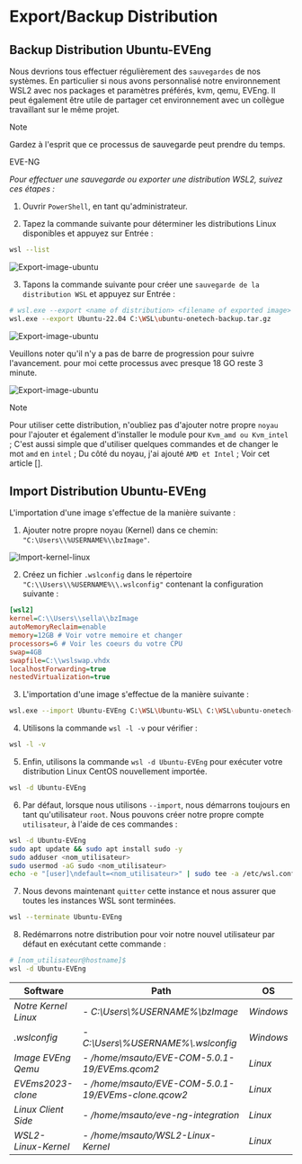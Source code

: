 # Export/Backup Distribution

## Backup Distribution Ubuntu-EVEng

Nous devrions tous effectuer régulièrement des `sauvegardes` de nos systèmes. En particulier si nous avons personnalisé notre environnement WSL2 avec nos packages et paramètres préférés, kvm, qemu, EVEng. Il peut également être utile de partager cet environnement avec un collègue travaillant sur le même projet.

> [!NOTE]
> Gardez à l'esprit que ce processus de sauvegarde peut prendre du temps.

EVE-NG 

*Pour effectuer une sauvegarde ou exporter une distribution WSL2, suivez ces étapes :*

1. Ouvrir `PowerShell`, en tant qu'administrateur.

2. Tapez la commande suivante pour déterminer les distributions Linux disponibles et appuyez sur Entrée :

```bash
wsl --list
```

![Export-image-ubuntu](images/wsl-export.png)

3. Tapons la commande suivante pour créer une `sauvegarde de la distribution WSL` et appuyez sur Entrée :

```bash
# wsl.exe --export <name of distribution> <filename of exported image>
wsl.exe --export Ubuntu-22.04 C:\WSL\ubuntu-onetech-backup.tar.gz
```

![Export-image-ubuntu](images/export-ubuntu-onetech.png)

Veuillons noter qu'il n'y a pas de barre de progression pour suivre l'avancement. pour moi cette processus avec presque 18 GO reste 3 minute.

![Export-image-ubuntu](images/backup-finish.png)

> [!NOTE] 
> Pour utiliser cette distribution, n'oubliez pas d'ajouter notre propre `noyau` pour l'ajouter et également d'installer le module pour `Kvm_amd ou Kvm_intel` ; C'est aussi simple que d'utiliser quelques commandes et de changer le mot `amd` en `intel` ; Du côté du noyau, j'ai ajouté `AMD et Intel` ; Voir cet article [].

## Import Distribution Ubuntu-EVEng

L'importation d'une image s'effectue de la manière suivante :

1. Ajouter notre propre noyau (Kernel) dans ce chemin: `"C:\Users\\%USERNAME%\\bzImage"`.

![Import-kernel-linux](images/import-image.png)

2. Créez un fichier `.wslconfig` dans le répertoire `"C:\\Users\\%USERNAME%\\.wslconfig"` contenant la configuration suivante :

```ini
[wsl2]
kernel=C:\\Users\\sella\\bzImage
autoMemoryReclaim=enable
memory=12GB # Voir votre memoire et changer 
processors=6 # Voir les coeurs du votre CPU
swap=4GB
swapfile=C:\\wslswap.vhdx
localhostForwarding=true
nestedVirtualization=true
```
3. L'importation d'une image s'effectue de la manière suivante :

```bash
wsl.exe --import Ubuntu-EVEng C:\WSL\Ubuntu-WSL\ C:\WSL\ubuntu-onetech-backup.tar.gz --version 2
```
4. Utilisons la commande `wsl -l -v` pour vérifier :

```bash
wsl -l -v
```

5. Enfin, utilisons la commande `wsl -d Ubuntu-EVEng` pour exécuter votre distribution Linux CentOS nouvellement importée.

```bash
wsl -d Ubuntu-EVEng
```

6. Par défaut, lorsque nous utilisons `--import`, nous démarrons toujours en tant qu'utilisateur `root`. Nous pouvons créer notre propre compte `utilisateur`, à l'aide de ces commandes :

```bash
wsl -d Ubuntu-EVEng
sudo apt update && sudo apt install sudo -y
sudo adduser <nom_utilisateur>
sudo usermod -aG sudo <nom_utilisateur>
echo -e "[user]\ndefault=<nom_utilisateur>" | sudo tee -a /etc/wsl.conf
```

7. Nous devons maintenant `quitter` cette instance et nous assurer que toutes les instances WSL sont terminées.

```bash
wsl --terminate Ubuntu-EVEng
```

8. Redémarrons notre distribution pour voir notre nouvel utilisateur par défaut en exécutant cette commande :

```bash
# [nom_utilisateur@hostname]$ 
wsl -d Ubuntu-EVEng
```

Software | Path | OS
-----    | ----            | ----
*Notre Kernel Linux* | *- C:\Users\\%USERNAME%\\bzImage* | *Windows*
*.wslconfig* | *- C:\\Users\\%USERNAME%\\.wslconfig* | *Windows*
*Image EVEng Qemu* | *- /home/msauto/EVE-COM-5.0.1-19/EVEms.qcom2* | *Linux*
*EVEms2023-clone* | *- /home/msauto/EVE-COM-5.0.1-19/EVEms-clone.qcow2* | *Linux*
*Linux Client Side* | *- /home/msauto/eve-ng-integration* | *Linux*
*WSL2-Linux-Kernel* | *- /home/msauto/WSL2-Linux-Kernel* | *Linux*